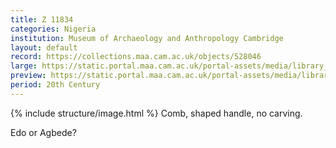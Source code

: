 ```yaml
---
title: Z 11834
categories: Nigeria
institution: Museum of Archaeology and Anthropology Cambridge
layout: default
record: https://collections.maa.cam.ac.uk/objects/528046
large: https://static.portal.maa.cam.ac.uk/portal-assets/media/library_images/web/665884_Z_11834_001.png
preview: https://static.portal.maa.cam.ac.uk/portal-assets/media/library_images/thumbnail/665882_Z_11834_002.png
period: 20th Century
---
```

{% include structure/image.html %}
Comb, shaped handle, no carving.

Edo or Agbede?
